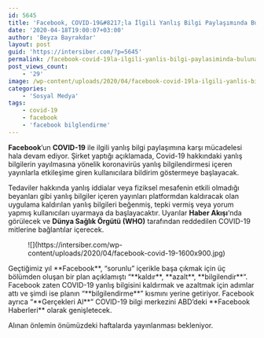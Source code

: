 ```yaml
---
id: 5645
title: 'Facebook, COVID-19&#8217;la İlgili Yanlış Bilgi Paylaşımında Bulunan Kullanıcıları Uyaracak'
date: '2020-04-18T19:00:07+03:00'
author: 'Beyza Bayrakdar'
layout: post
guid: 'https://intersiber.com/?p=5645'
permalink: /facebook-covid-19la-ilgili-yanlis-bilgi-paylasiminda-bulunan-kullanicilari-uyaracak/
post_views_count:
    - '29'
image: /wp-content/uploads/2020/04/facebook-covid-19la-ilgili-yanlis-bilgi-paylasiminda-bulunan-kullanicilari-uyaracak-1-scaled.jpg
categories:
    - 'Sosyal Medya'
tags:
    - covid-19
    - facebook
    - 'facebook bilglendirme'
---
```


**Facebook**’un **COVID-19** ile ilgili yanlış bilgi paylaşımına karşı mücadelesi hala devam ediyor. Şirket yaptığı açıklamada, Covid-19 hakkındaki yanlış bilgilerin yayılmasına yönelik koronavirüs yanlış bilgilendirmesi içeren yayınlarla etkileşime giren kullanıcılara bildirim göstermeye başlayacak.

Tedaviler hakkında yanlış iddialar veya fiziksel mesafenin etkili olmadığı beyanları gibi yanlış bilgiler içeren yayınları platformdan kaldıracak olan uygulama kaldırılan yanlış bilgileri beğenmiş, tepki vermiş veya yorum yapmış kullanıcıları uyarmaya da başlayacaktır. Uyarılar **Haber Akışı**‘nda görülecek ve **Dünya Sağlık Örgütü (WHO)** tarafından reddedilen COVID-19 mitlerine bağlantılar içerecek.

<figure class="wp-block-image size-large">![](https://intersiber.com/wp-content/uploads/2020/04/facebook-covid-19-1600x900.jpg)</figure>Geçtiğimiz yıl **Facebook**, “sorunlu” içerikle başa çıkmak için üç bölümden oluşan bir plan açıklamıştı “**kaldır**, **azalt**, **bilgilendir**“. Facebook zaten COVID-19 yanlış bilgisini kaldırmak ve azaltmak için adımlar attı ve şimdi ise planın “**bilgilendirme**” kısmını yerine getiriyor. Facebook ayrıca “**Gerçekleri Al**” COVID-19 bilgi merkezini ABD’deki **Facebook Haberleri** olarak genişletecek.

Alınan önlemin önümüzdeki haftalarda yayınlanması bekleniyor.
